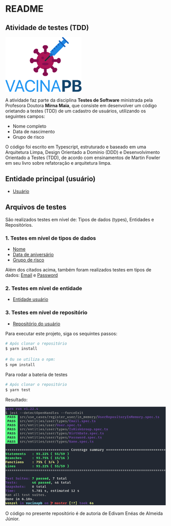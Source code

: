 # README

## Atividade de testes (TDD)

![VacibaPB](./src/main/images/vacina-pb.png)

A atividade faz parte da disciplina **Testes de Software** ministrada pela Profesora Doutora **Mirna Maia**, que consiste em desenvolver um código orietando a testes (TDD) de um cadastro de usuários, utilizando os seguintes campos:

-   Nome completo
-   Data de nascimento
-   Grupo de risco

O código foi escrito em Typescript, estruturado e baseado em uma Arquitetura Limpa, Design Orientado a Domínio (DDD) e Desenvolvimento Orientado a Testes (TDD), de acordo com ensinamentos de Martin Fowler em seu livro sobre refatoração e arquitetura limpa.

## Entidade principal (usuário)

-   [Usuário](./src/enties/../entities/user/User.ts)

## Arquivos de testes

São realizados testes em nível de: Tipos de dados (types), Entidades e Repositórios.

### 1. Testes em nível de tipos de dados

-   [Nome](./src/entities/user/types/Name.spec.ts)
-   [Data de aniversário](./src/entities/user/types/BirthDate.spec.ts)
-   [Grupo de risco](./src/entities/user/types/IsRiskGroup.spec.ts)

Além dos citados acima, também foram realizados testes em tipos de dados: [Email](./src/entities/user/types/Email.spec.ts) e [Password](./src/entities/user/types/Password.spec.ts)

### 2. Testes em nível de entidade

-   [Entidade usuário](./src/entities/user/User.spec.ts)

### 3. Testes em nível de repositório

-   [Repositório do usuário](./src/use_cases/register_user/in_memory/UserRepositoryInMemory.spec.ts)

Para executar este projeto, siga os sequintes passos:

```bash
# Após clonar o repositório
$ yarn install

# Ou se utiliza o npm:
$ npm install
```

Para rodar a bateria de testes

```bash
# Após clonar o repositório
$ yarn test
```

Resultado:

![Resultado](./src/main/images/resultado-tests.png)

O código no presente repositório é de autoria de Edivam Enéas de Almeida Júnior.
